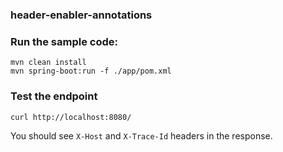 ### header-enabler-annotations

### Run the sample code:

```shell
mvn clean install
mvn spring-boot:run -f ./app/pom.xml
```

### Test the endpoint

```shell
curl http://localhost:8080/
```

You should see `X-Host` and `X-Trace-Id` headers in the response.
